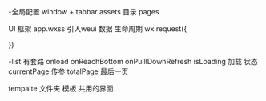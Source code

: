 -全局配置 
window + tabbar
assets 目录  pages

UI 框架
app.wxss 引入weui 
数据
生命周期  wx.request({

})

-list 有套路
onload onReachBottom onPulllDownRefresh
isLoading  加载 状态
currentPage  传参
totalPage 最后一页

tempalte 文件夹
模板
共用的界面
<template data={{}}>
<template name = "loading"/>